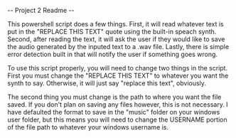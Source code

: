-- Project 2 Readme --

This powershell script does a few things. First, it will read whatever text is put in the "REPLACE THIS TEXT" quote using the built-in speach synth.
Second, after reading the text, it will ask the user if they would like to save the audio generated by the inputed text to a .wav file.
Lastly, there is simple error detection built in that will notify the user if something goes wrong.

To use this script properly, you will need to change two things in the script. First you must change the "REPLACE THIS TEXT" to whatever you want the synth to say.
Otherwise, it will just say "replace this text", obviously.

The second thing you must change is the path to where you want the file saved. If you don't plan on saving any files however, this is not necessary.
I have defaulted the format to save in the "music" folder on your windows user folder, but this means you will need to change the USERNAME portion of the file path to whatever your windows username is.

